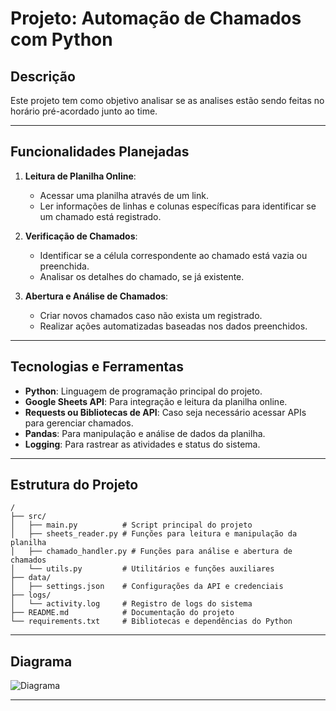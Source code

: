 # Projeto: Automação de Chamados com Python

## Descrição

Este projeto tem como objetivo analisar se as analises estão sendo feitas no horário pré-acordado junto ao time.

---

## Funcionalidades Planejadas

1. **Leitura de Planilha Online**:
   - Acessar uma planilha através de um link.
   - Ler informações de linhas e colunas específicas para identificar se um chamado está registrado.

2. **Verificação de Chamados**:
   - Identificar se a célula correspondente ao chamado está vazia ou preenchida.
   - Analisar os detalhes do chamado, se já existente.

3. **Abertura e Análise de Chamados**:
   - Criar novos chamados caso não exista um registrado.
   - Realizar ações automatizadas baseadas nos dados preenchidos.

---

## Tecnologias e Ferramentas

- **Python**: Linguagem de programação principal do projeto.
- **Google Sheets API**: Para integração e leitura da planilha online.
- **Requests ou Bibliotecas de API**: Caso seja necessário acessar APIs para gerenciar chamados.
- **Pandas**: Para manipulação e análise de dados da planilha.
- **Logging**: Para rastrear as atividades e status do sistema.

---

## Estrutura do Projeto

```plaintext
/
├── src/
│   ├── main.py          # Script principal do projeto
│   ├── sheets_reader.py # Funções para leitura e manipulação da planilha
│   ├── chamado_handler.py # Funções para análise e abertura de chamados
│   └── utils.py         # Utilitários e funções auxiliares
├── data/
│   ├── settings.json    # Configurações da API e credenciais
├── logs/
│   └── activity.log     # Registro de logs do sistema
├── README.md            # Documentação do projeto
└── requirements.txt     # Bibliotecas e dependências do Python
```

---

## Diagrama

![Diagrama](https://app.diagrams.net/?tags=%7B%7D&lightbox=1&highlight=0000ff&edit=_blank&layers=1&nav=1#HAnderson-olv%2Fcresol-alertas%2Fmain%2Fdocs%2Fcresol.drawio)

---